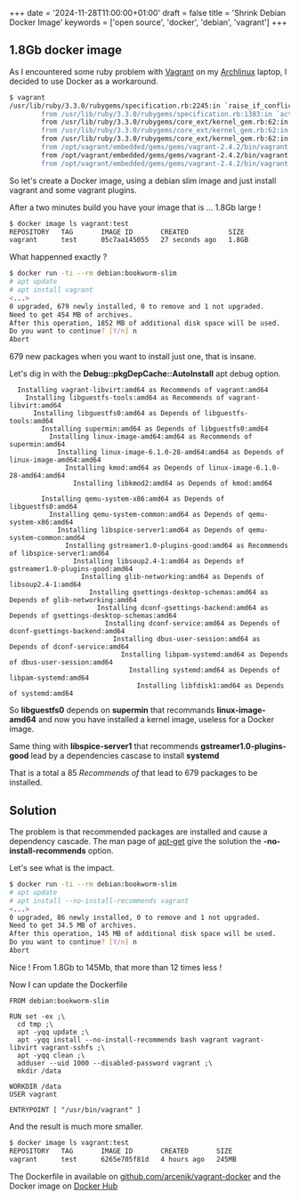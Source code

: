 +++
date = '2024-11-28T11:00:00+01:00'
draft = false
title = 'Shrink Debian Docker Image'
keywords = ['open source', 'docker', 'debian', 'vagrant']
+++

## 1.8Gb docker image

As I encountered some ruby problem with [Vagrant](https://www.vagrantup.com/) on my [Archlinux](https://archlinux.org/)
laptop, I decided to use Docker as a workaround. 

```sh
$ vagrant
/usr/lib/ruby/3.3.0/rubygems/specification.rb:2245:in `raise_if_conflicts': Unable to activate vagrant_cloud-3.1.1, because rexml-3.3.2 conflicts with rexml (~> 3.2.5) (Gem::ConflictError)
        from /usr/lib/ruby/3.3.0/rubygems/specification.rb:1383:in `activate'
        from /usr/lib/ruby/3.3.0/rubygems/core_ext/kernel_gem.rb:62:in `block in gem'
        from /usr/lib/ruby/3.3.0/rubygems/core_ext/kernel_gem.rb:62:in `synchronize'
        from /usr/lib/ruby/3.3.0/rubygems/core_ext/kernel_gem.rb:62:in `gem'
        from /opt/vagrant/embedded/gems/gems/vagrant-2.4.2/bin/vagrant:17:in `block in <main>'
        from /opt/vagrant/embedded/gems/gems/vagrant-2.4.2/bin/vagrant:16:in `each'
        from /opt/vagrant/embedded/gems/gems/vagrant-2.4.2/bin/vagrant:16:in `<main>'
```

So let's create a Docker image, using a debian slim image and just install vagrant and some vagrant plugins.

After a two minutes build you have your image that is ... 1.8Gb large !

```sh
$ docker image ls vagrant:test
REPOSITORY   TAG       IMAGE ID       CREATED          SIZE
vagrant      test      05c7aa145055   27 seconds ago   1.8GB
```

What happenned exactly ?

```sh
$ docker run -ti --rm debian:bookworm-slim
# apt update
# apt install vagrant
<...>
0 upgraded, 679 newly installed, 0 to remove and 1 not upgraded.
Need to get 454 MB of archives.
After this operation, 1852 MB of additional disk space will be used.
Do you want to continue? [Y/n] n
Abort
```

679 new packages when you want to install just one, that is insane. 

Let's dig in with the **Debug::pkgDepCache::AutoInstall** apt debug option.

```text
  Installing vagrant-libvirt:amd64 as Recommends of vagrant:amd64
    Installing libguestfs-tools:amd64 as Recommends of vagrant-libvirt:amd64
      Installing libguestfs0:amd64 as Depends of libguestfs-tools:amd64
        Installing supermin:amd64 as Depends of libguestfs0:amd64
          Installing linux-image-amd64:amd64 as Recommends of supermin:amd64
            Installing linux-image-6.1.0-28-amd64:amd64 as Depends of linux-image-amd64:amd64
              Installing kmod:amd64 as Depends of linux-image-6.1.0-28-amd64:amd64
                Installing libkmod2:amd64 as Depends of kmod:amd64

        Installing qemu-system-x86:amd64 as Depends of libguestfs0:amd64
          Installing qemu-system-common:amd64 as Depends of qemu-system-x86:amd64
            Installing libspice-server1:amd64 as Depends of qemu-system-common:amd64
              Installing gstreamer1.0-plugins-good:amd64 as Recommends of libspice-server1:amd64
                Installing libsoup2.4-1:amd64 as Depends of gstreamer1.0-plugins-good:amd64
                  Installing glib-networking:amd64 as Depends of libsoup2.4-1:amd64
                    Installing gsettings-desktop-schemas:amd64 as Depends of glib-networking:amd64
                      Installing dconf-gsettings-backend:amd64 as Depends of gsettings-desktop-schemas:amd64
                        Installing dconf-service:amd64 as Depends of dconf-gsettings-backend:amd64
                          Installing dbus-user-session:amd64 as Depends of dconf-service:amd64
                            Installing libpam-systemd:amd64 as Depends of dbus-user-session:amd64
                              Installing systemd:amd64 as Depends of libpam-systemd:amd64
                                Installing libfdisk1:amd64 as Depends of systemd:amd64
```

So **libguestfs0** depends on **supermin** that recommands **linux-image-amd64** and now you have installed a kernel image, useless for a Docker image.

Same thing with **libspice-server1** that recommends **gstreamer1.0-plugins-good** lead by a dependencies cascase to install **systemd**

That is a total a 85 *Recommends of* that lead to 679 packages to be installed.

## Solution

The problem is that recommended packages are installed and cause a dependency cascade. The man page of [apt-get](https://manpages.debian.org/bookworm/apt/apt-get.8.en.html) give the solution the **-no-install-recommends** option.

Let's see what is the impact.

```sh
$ docker run -ti --rm debian:bookworm-slim
# apt update
# apt install --no-install-recommends vagrant
<...>
0 upgraded, 86 newly installed, 0 to remove and 1 not upgraded.
Need to get 34.5 MB of archives.
After this operation, 145 MB of additional disk space will be used.
Do you want to continue? [Y/n] n
Abort
```

Nice ! From 1.8Gb to 145Mb, that more than 12 times less !

Now I can update the Dockerfile

```docker
FROM debian:bookworm-slim

RUN set -ex ;\
  cd tmp ;\
  apt -yqq update ;\
  apt -yqq install --no-install-recommends bash vagrant vagrant-libvirt vagrant-sshfs ;\
  apt -yqq clean ;\
  adduser --uid 1000 --disabled-password vagrant ;\
  mkdir /data

WORKDIR /data
USER vagrant

ENTRYPOINT [ "/usr/bin/vagrant" ]
```

And the result is much more smaller.

```sh
$ docker image ls vagrant:test
REPOSITORY   TAG       IMAGE ID       CREATED       SIZE
vagrant      test      6265e705f81d   4 hours ago   245MB
```

The Dockerfile in available on [github.com/arcenik/vagrant-docker](https://github.com/arcenik/vagrant-docker)
and the Docker image on [Docker Hub](https://hub.docker.com/repository/docker/francois75/vagrant/general)

